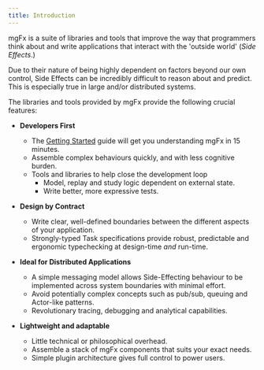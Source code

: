 ```yaml
---
title: Introduction
---
```


mgFx is a suite of libraries and tools that improve the way that programmers think about and write applications that interact with the 'outside world' (_Side Effects_.)

Due to their nature of being highly dependent on factors beyond our own control, Side Effects can be incredibly difficult to reason about and predict. This is especially true in large and/or distributed systems.

The libraries and tools provided by mgFx provide the following crucial features:

- **Developers First**

  - The [Getting Started](./guide/getting-started.md) guide will get you understanding mgFx in 15 minutes.
  - Assemble complex behaviours quickly, and with less cognitive burden.
  - Tools and libraries to help close the development loop
    - Model, replay and study logic dependent on external state.
    - Write better, more expressive tests.

- **Design by Contract**

  - Write clear, well-defined boundaries between the different aspects of your application.
  - Strongly-typed Task specifications provide robust, predictable and ergonomic typechecking at design-time _and_ run-time.

- **Ideal for Distributed Applications**

  - A simple messaging model allows Side-Effecting behaviour to be implemented across system boundaries with minimal effort.
  - Avoid potentially complex concepts such as pub/sub, queuing and Actor-like patterns.
  - Revolutionary tracing, debugging and analytical capabilities.

- **Lightweight and adaptable**
  - Little technical or philosophical overhead.
  - Assemble a stack of mgFx components that suits your exact needs.
  - Simple plugin architecture gives full control to power users.
